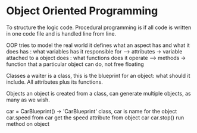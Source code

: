 # Object Oriented Programming
To structure the logic code. Procedural programming is if all code is written in one code file and is handled line from line.

OOP tries to model the real world it defines what an aspect has and what it does
has : what variables has it responsible for --> attributes -> variable attached to a object
does : what functions does it operate --> methods -> function that a particular object can do, not free floating

Classes
a waiter is a class, this is the blueprint for an object: what should it include. All attributes plus its functions.

Objects
an object is created from a class, can generate multiple objects, as many as we wish. 

car = CarBlueprint() -> 'CarBlueprint' class, car is name for the object
car.speed from car get the speed attribute from object car
car.stop() run method on object